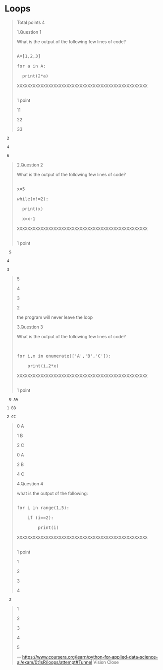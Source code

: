 # Loops
> 
> Total points 4
> 
>  1.Question 1
> 
> What is the output of the following few lines of code?
> 
> <pre contenteditable="false" data-language="python" style="opacity: 1;" tabindex="0">
> 
> A=[1,2,3]
> 
> for a in A:
> 
>   print(2*a)
> 
> XXXXXXXXXXXXXXXXXXXXXXXXXXXXXXXXXXXXXXXXXXXXXXXXXX
> 
> </pre>
> 
> 1 point 
> 
>  11
> 
> 22
> 
> 33 
> 

     2
     
     4
    
     6 
> 
>  2.Question 2
> 
> What is the output of the following few lines of code?
> 
> <pre contenteditable="false" data-language="python" style="opacity: 1;" tabindex="0">
> 
> x=5
> 
> while(x!=2):
> 
>   print(x)
> 
>   x=x-1
> 
> XXXXXXXXXXXXXXXXXXXXXXXXXXXXXXXXXXXXXXXXXXXXXXXXXX
> 
> </pre>
> 
> 1 point 
>

      5
     
     4
     
     3 
> 
>  5
> 
> 4
> 
> 3
> 
> 2 
> 
>  the program will never leave the loop 
> 
>  3.Question 3
> 
> What is the output of the following few lines of code?
> 
> <pre contenteditable="false" data-language="python" style="opacity: 1;" tabindex="0">
> 
> 
> for i,x in enumerate(['A','B','C']):
> 
>     print(i,2*x)
> 
> XXXXXXXXXXXXXXXXXXXXXXXXXXXXXXXXXXXXXXXXXXXXXXXXXX
> 
> </pre>
> 
> 1 point 
>

      0 AA
     
     1 BB
     
     2 CC 
> 
>  0 A
> 
> 1 B
> 
> 2 C 
> 
>  0 A
> 
> 2 B
> 
> 4 C 
> 
>  4.Question 4
> 
> what is the output of the following:
> 
> <pre contenteditable="false" data-language="python" style="opacity: 1;" tabindex="0">
> 
> for i in range(1,5):
> 
>     if (i==2):
> 
>         print(i)
> 
> XXXXXXXXXXXXXXXXXXXXXXXXXXXXXXXXXXXXXXXXXXXXXXXXXX
> 
> </pre>
> 
> 1 point 
> 
>  1
> 
> 2
> 
> 3
> 
> 4 
> 

      2 
> 
>  1
> 
> 2
> 
> 3
> 
> 4
> 
> 5
>
> -- https://www.coursera.org/learn/python-for-applied-data-science-ai/exam/0t1sR/loops/attempt#Tunnel Vision Close
